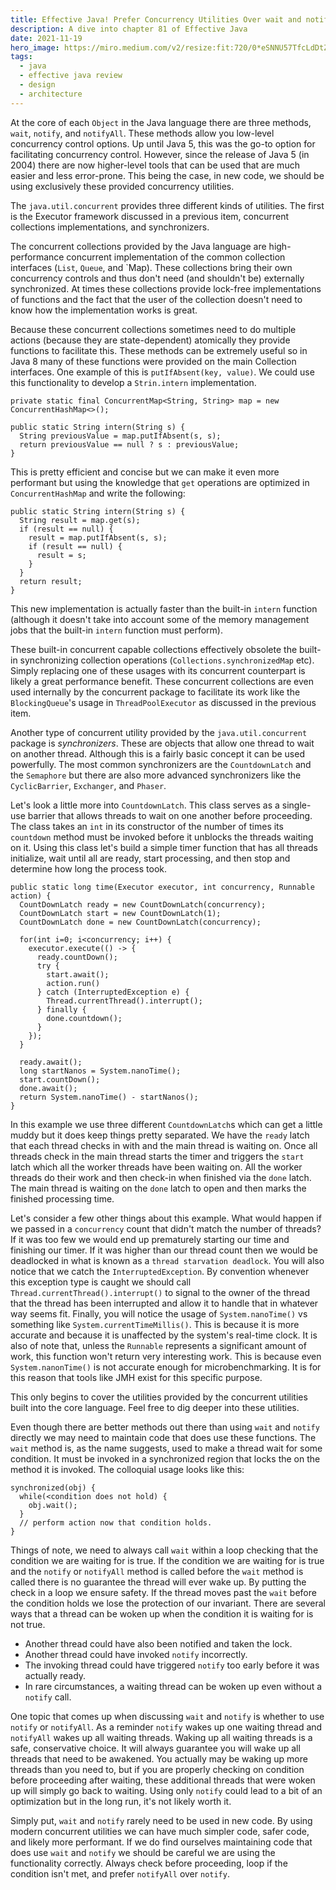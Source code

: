 ```yaml
---
title: Effective Java! Prefer Concurrency Utilities Over wait and notify
description: A dive into chapter 81 of Effective Java
date: 2021-11-19
hero_image: https://miro.medium.com/v2/resize:fit:720/0*eSNNU57TfcLdDtZV
tags:
  - java
  - effective java review
  - design
  - architecture
---
```


At the core of each `Object` in the Java language there are three methods, `wait`, `notify`, and `notifyAll`. These methods allow you low-level concurrency control options. Up until Java 5, this was the go-to option for facilitating concurrency control. However, since the release of Java 5 (in 2004) there are now higher-level tools that can be used that are much easier and less error-prone. This being the case, in new code, we should be using exclusively these provided concurrency utilities. 

The `java.util.concurrent` provides three different kinds of utilities. The first is the Executor framework discussed in a previous item, concurrent collections implementations, and synchronizers. 

The concurrent collections provided by the Java language are high-performance concurrent implementation of the common collection interfaces (`List`, `Queue`, and `Map). These collections bring their own concurrency controls and thus don't need (and shouldn't be) externally synchronized. At times these collections provide lock-free implementations of functions and the fact that the user of the collection doesn't need to know how the implementation works is great.

Because these concurrent collections sometimes need to do multiple actions (because they are state-dependent) atomically they provide functions to facilitate this. These methods can be extremely useful so in Java 8 many of these functions were provided on the main Collection interfaces. One example of this is `putIfAbsent(key, value)`. We could use this functionality to develop a `Strin.intern` implementation.

```
private static final ConcurrentMap<String, String> map = new ConcurrentHashMap<>();

public static String intern(String s) {
  String previousValue = map.putIfAbsent(s, s);
  return previousValue == null ? s : previousValue;
}
```

This is pretty efficient and concise but we can make it even more performant but using the knowledge that `get` operations are optimized in `ConcurrentHashMap` and write the following:

```
public static String intern(String s) {
  String result = map.get(s);
  if (result == null) {
    result = map.putIfAbsent(s, s);
    if (result == null) {
      result = s;
    }
  }
  return result;
}
```

This new implementation is actually faster than the built-in `intern` function (although it doesn't take into account some of the memory management jobs that the built-in `intern` function must perform).

These built-in concurrent capable collections effectively obsolete the built-in synchronizing collection operations (`Collections.synchronizedMap` etc). Simply replacing one of these usages with its concurrent counterpart is likely a great performance benefit. These concurrent collections are even used internally by the concurrent package to facilitate its work like the `BlockingQueue`'s usage in `ThreadPoolExecutor` as discussed in the previous item. 

Another type of concurrent utility provided by the `java.util.concurrent` package is _synchronizers_. These are objects that allow one thread to wait on another thread. Although this is a fairly basic concept it can be used powerfully. The most common synchronizers are the `CountdownLatch` and the `Semaphore` but there are also more advanced synchronizers like the `CyclicBarrier`, `Exchanger`, and `Phaser`.

Let's look a little more into `CountdownLatch`. This class serves as a single-use barrier that allows threads to wait on one another before proceeding. The class takes an `int` in its constructor of the number of times its `countdown` method must be invoked before it unblocks the threads waiting on it. Using this class let's build a simple timer function that has all threads initialize, wait until all are ready, start processing, and then stop and determine how long the process took. 

```
public static long time(Executor executor, int concurrency, Runnable action) {
  CountDownLatch ready = new CountDownLatch(concurrency);
  CountDownLatch start = new CountDownLatch(1);
  CountDownLatch done = new CountDownLatch(concurrency);

  for(int i=0; i<concurrency; i++) {
    executor.execute(() -> {
      ready.countDown();
      try {
        start.await();
        action.run()
      } catch (InterruptedException e) {
        Thread.currentThread().interrupt();
      } finally {
        done.countdown();
      }
    });
  }

  ready.await();
  long startNanos = System.nanoTime();
  start.countDown();
  done.await();
  return System.nanoTime() - startNanos();
}
```

In this example we use three different `CountdownLatch`s which can get a little muddy but it does keep things pretty separated. We have the `ready` latch that each thread checks in with and the main thread is waiting on. Once all threads check in the main thread starts the timer and triggers the `start` latch which all the worker threads have been waiting on. All the worker threads do their work and then check-in when finished via the `done` latch. The main thread is waiting on the `done` latch to open and then marks the finished processing time. 

Let's consider a few other things about this example. What would happen if we passed in a `concurrency` count that didn't match the number of threads? If it was too few we would end up prematurely starting our time and finishing our timer. If it was higher than our thread count then we would be deadlocked in what is known as a `thread starvation deadlock`. You will also notice that we catch the `InterruptedException`. By convention whenever this exception type is caught we should call `Thread.currentThread().interrupt()` to signal to the owner of the thread that the thread has been interrupted and allow it to handle that in whatever way seems fit. Finally, you will notice the usage of `System.nanoTime()` vs something like `System.currentTimeMillis()`. This is because it is more accurate and because it is unaffected by the system's real-time clock. It is also of note that, unless the `Runnable` represents a significant amount of work, this function won't return very interesting work. This is because even `System.nanonTime()` is not accurate enough for microbenchmarking. It is for this reason that tools like JMH exist for this specific purpose. 

This only begins to cover the utilities provided by the concurrent utilities built into the core language. Feel free to dig deeper into these utilities.

Even though there are better methods out there than using `wait` and `notify` directly we may need to maintain code that does use these functions. The `wait` method is, as the name suggests, used to make a thread wait for some condition. It must be invoked in a synchronized region that locks the on the method it is invoked. The colloquial usage looks like this:

```
synchronized(obj) {
  while(<condition does not hold) {
    obj.wait();
  }
  // perform action now that condition holds.
}
```

Things of note, we need to always call `wait` within a loop checking that the condition we are waiting for is true. If the condition we are waiting for is true and the `notify` or `notifyAll` method is called before the `wait` method is called there is no guarantee the thread will ever wake up. By putting the check in a loop we ensure safety. If the thread moves past the `wait` before the condition holds we lose the protection of our invariant. There are several ways that a thread can be woken up when the condition it is waiting for is not true. 

* Another thread could have also been notified and taken the lock.
* Another thread could have invoked `notify` incorrectly.
* The invoking thread could have triggered `notify` too early before it was actually ready.
* In rare circumstances, a waiting thread can be woken up even without a `notify` call.

One topic that comes up when discussing `wait` and `notify` is whether to use `notify` or `notifyAll`. As a reminder `notify` wakes up one waiting thread and `notifyAll` wakes up all waiting threads. Waking up all waiting threads is a safe, conservative choice. It will always guarantee you will wake up all threads that need to be awakened. You actually may be waking up more threads than you need to, but if you are properly checking on condition before proceeding after waiting, these additional threads that were woken up will simply go back to waiting. Using only `notify` could lead to a bit of an optimization but in the long run, it's not likely worth it. 

Simply put, `wait` and `notify` rarely need to be used in new code. By using modern concurrent utilities we can have much simpler code, safer code, and likely more performant. If we do find ourselves maintaining code that does use `wait` and `notify` we should be careful we are using the functionality correctly. Always check before proceeding, loop if the condition isn't met, and prefer `notifyAll` over `notify`.